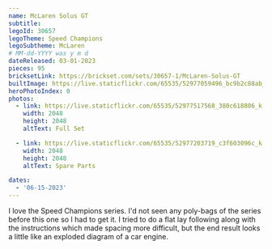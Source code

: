 ```yaml
---
name: McLaren Solus GT
subtitle: 
legoId: 30657
legoTheme: Speed Champions
legoSubtheme: McLaren
# MM-dd-YYYY was y m d
dateReleased: 03-01-2023
pieces: 95
bricksetLink: https://brickset.com/sets/30657-1/McLaren-Solus-GT
builtImage: https://live.staticflickr.com/65535/52977059496_bc9b2c88ab_k.jpg
heroPhotoIndex: 0
photos:
  - link: https://live.staticflickr.com/65535/52977517568_380c618806_k.jpg
    width: 2048
    height: 2048
    altText: Full Set

  - link: https://live.staticflickr.com/65535/52977203719_c3f603096c_k.jpg
    width: 2048
    height: 2048
    altText: Spare Parts

dates:
  - '06-15-2023'
---
```


I love the Speed Champions series.
I'd not seen any poly-bags of the series before this one so I had to get it.
I tried to do a flat lay following along with the instructions which made spacing more difficult,
but the end result looks a little like an exploded diagram of a car engine.
